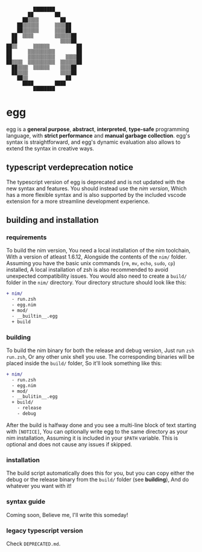 ```
          ████████
        ██        ██
      ██▒▒▒▒        ██
    ██▒▒▒▒▒▒      ▒▒▒▒██
    ██▒▒▒▒▒▒      ▒▒▒▒██
  ██  ▒▒▒▒        ▒▒▒▒▒▒██
  ██                ▒▒▒▒██
██▒▒      ▒▒▒▒▒▒          ██
██      ▒▒▒▒▒▒▒▒▒▒        ██
██      ▒▒▒▒▒▒▒▒▒▒    ▒▒▒▒██
██▒▒▒▒  ▒▒▒▒▒▒▒▒▒▒  ▒▒▒▒▒▒██
  ██▒▒▒▒  ▒▒▒▒▒▒    ▒▒▒▒██
  ██▒▒▒▒            ▒▒▒▒██
    ██▒▒              ██
      ████        ████
          ████████
```

# egg

egg is a **general purpose**, **abstract**, **interpreted**, **type-safe**
programming language, with **strict performance** and **manual garbage
collection**. egg's syntax is straightforward, and egg's dynamic evaluation also
allows to extend the syntax in creative ways.

## typescript verdeprecation notice

The typescript version of egg is deprecated and is not updated with the new
syntax and features. You should instead use the _nim version_, Which has a more
flexible syntax and is also supported by the included vscode extension for a
more streamline development experience.

## building and installation

### requirements

To build the nim version, You need a local installation of the nim toolchain,
With a version of atleast 1.6.12, Alongside the contents of the `nim/` folder.
Assuming you have the basic unix commands (`rm`, `mv`, `echo`, `sudo`, `cp`)
installed, A local installation of zsh is also recommended to avoid unexpected
compatibility issues. You would also need to create a `build/` folder in the
`nim/` directory. Your directory structure should look like this:

```diff
+ nim/
  - run.zsh
  - egg.nim
  + mod/
  - __builtin__.egg
  + build
```

### building

To build the nim binary for both the release and debug version, Just run
`zsh run.zsh`, Or any other unix shell you use. The corresponding binaries will
be placed inside the `build/` folder, So it'll look something like this:

```diff
+ nim/
  - run.zsh
  - egg.nim
  + mod/
  - __bulitin__.egg
  + build/
    - release
    - debug
```

After the build is halfway done and you see a multi-line block of text starting
with `[NOTICE]`, You can optionally write egg to the same directory as your nim
installation, Assuming it is included in your `$PATH` variable. This is optional
and does not cause any issues if skipped.

### installation

The build script automatically does this for you, but you can copy either the
debug or the release binary from the `build/` folder (see **building**), And do
whatever you want with it!

### syntax guide

Coming soon, Believe me, I'll write this someday!

### legacy typescript version

Check `DEPRECATED.md`.
